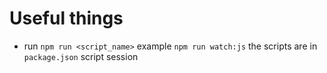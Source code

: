 # Useful things
- run `npm run <script_name>` example `npm run watch:js` the scripts are in `package.json` script session